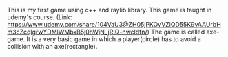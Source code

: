 This is my first game using c++ and raylib library. 
This game is taught in udemy's course. (Link: https://www.udemy.com/share/104VaU3@ZH05jPKOvVZiQD55K9vAAUrbHm3cZcqlgrwYDMlWMbxB5j0hWjN_jRIQ-nwcldfn/)
The game is called axe-game. It is a very basic game in which a player(circle) has to avoid a collision with an axe(rectangle). 
